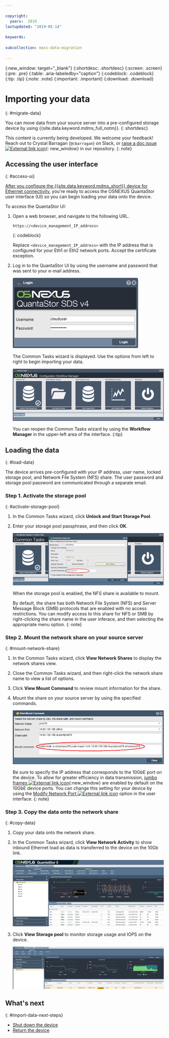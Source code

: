 ```yaml
---

copyright:
  years:  2019
lastupdated: "2019-05-14"

keywords:

subcollection: mass-data-migration

---
```


{:new_window: target="_blank"}
{:shortdesc: .shortdesc}
{:screen: .screen}
{:pre: .pre}
{:table: .aria-labeledby="caption"}
{:codeblock: .codeblock}
{:tip: .tip}
{:note: .note}
{:important: .important}
{:download: .download}

# Importing your data
{: #migrate-data}

You can move data from your source server into a pre-configured storage device by using {{site.data.keyword.mdms_full_notm}}.
{: shortdesc}

This content is currently being developed. We welcome your feedback! Reach out to Crystal Barragan (`@cbarragan`) on Slack, or [raise a doc issue ![External link icon](../../icons/launch-glyph.svg "External link icon")](https://github.ibm.com/Bluemix-Docs/mass-data-migration/issues){: new_window} in our repository.
{: note}

## Accessing the user interface
{: #access-ui}

[After you configure the {{site.data.keyword.mdms_short}} device for Ethernet connectivity](/docs/infrastructure/mass-data-migration?topic=mass-data-migration-set-up-device#connect-device), you're ready to access the OSNEXUS QuantaStor user interface (UI) so you can begin loading your data onto the device.

To access the QuantaStor UI:

1. Open a web browser, and navigate to the following URL.

   ```
   https://<device_management_IP_address>
   ```
   {: codeblock}

   Replace `<device_management_IP_address>` with the IP address that is configured for your Eth1 or Eth2 network ports. Accept the certificate exception.

2. Log in to the QuantaStor UI by using the username and password that was sent to your e-mail address.

   ![Login page](/images/login.png)

   The Common Tasks wizard is displayed. Use the options from left to right to begin importing your data.

   ![Workflow icons](/images/workflow.png)

   You can reopen the Common Tasks wizard by using the **Workflow Manager** in the upper-left area of the interface.
   {:tip}

## Loading the data
{: #load-data}

The device arrives pre-configured with your IP address, user name, locked storage pool, and Network File System (NFS) share. The user password and storage pool password are communicated through a separate email.

### Step 1. Activate the storage pool
{: #activate-storage-pool}

1. In the Common Tasks wizard, click **Unlock and Start Storage Pool**.
2. Enter your storage pool passphrase, and then click **OK**.
      
   ![Activate Storage Pool](/images/StartStoragePool.png)

   When the storage pool is enabled, the NFS share is available to mount.

   By default, the share has both Network File System (NFS) and Server Message Block (SMB) protocols that are enabled with no access restrictions. You can modify access to this share for NFS or SMB by right-clicking the share name in the user inferace, and then selecting the appropriate menu option.
   {: note}

### Step 2. Mount the network share on your source server
{: #mount-network-share}

1. In the Common Tasks wizard, click **View Network Shares** to display the network shares view.
2. Close the Common Tasks wizard, and then right-click the network share name to view a list of options. 
3. Click **View Mount Command** to review mount information for the share.
4. Mount the share on your source server by using the specified commands.

   ![Mounting the share](/images/MountCommand.png)

   Be sure to specify the IP address that corresponds to the 10GbE port on the device.
   To allow for greater efficiency in data transmission, [jumbo frames ![External link icon](../../icons/launch-glyph.svg "External link icon")](https://en.wikipedia.org/wiki/Jumbo_frame){:new_window} are enabled by default on the 10GbE device ports. You can change this setting for your device by using the [Modify Network Port ![External link icon](../../icons/launch-glyph.svg "External link icon")](https://wiki.osnexus.com/index.php?title=Network_Port_Modify) option in the user interface.
   {: note}

### Step 3. Copy the data onto the network share
{: #copy-data}

1. Copy your data onto the network share. 
2. In the Common Tasks wizard, click **View Network Activity** to show inbound Ethernet load as data is transferred to the device on the 10Gb link.
   
    ![View activity](/images/NetworkPerf.png)
3. Click **View Storage pool** to monitor storage usage and IOPS on the device.
   
    ![View Storage Pool](/images/PoolPerf.png)

## What's next
{: #import-data-next-steps}

- [Shut down the device](/docs/infrastructure/mass-data-migration?topic=mass-data-migration-disconnect-device)
- [Return the device](/docs/infrastructure/mass-data-migration?topic=mass-data-migration-ship-device)